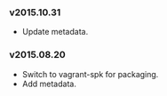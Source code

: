 ### v2015.10.31
- Update metadata.
### v2015.08.20
- Switch to vagrant-spk for packaging.
- Add metadata.

